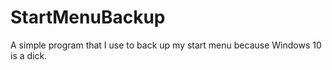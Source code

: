 # StartMenuBackup
 A simple program that I use to back up my start menu because Windows 10 is a dick.
